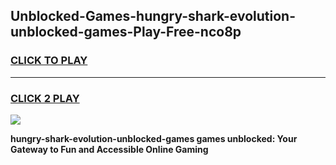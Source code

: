 
## Unblocked-Games-hungry-shark-evolution-unblocked-games-Play-Free-nco8p
<h3>
<a href="https://premium76.site?title=hungry-shark-evolution-unblocked-games&ref=10A">CLICK TO PLAY</a></h3>
<hr>

<h3>
<a href="https://premium76.site?title=hungry-shark-evolution-unblocked-games&ref=10A">CLICK 2 PLAY</a>
  
</h3>

<a href="https://premium76.site?title=hungry-shark-evolution-unblocked-games&ref=10A"><img src="https://clearcache.store/games.png"></a>


**hungry-shark-evolution-unblocked-games games unblocked: Your Gateway to Fun and Accessible Online Gaming**
